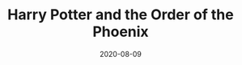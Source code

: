 ---
date: 2020-08-09
dateYear: 2020
isbn: 9780545582971
title: Harry Potter and the Order of the Phoenix
description: "As Harry faces his upcoming fifth year at Hogwarts Academy, there are increasing rumors of dark times coming and of Lord Voldemort's return to power, and a secret anti-Voldemort society, The Order of the Phoenix, begins meeting again."
cover: cover-harry-potter-and-the-order-of-the-phoenix.jpeg
coverGoogle: https://books.google.com/books/content?id=Y0HbmAEACAAJ&printsec=frontcover&img=1&zoom=1&source=gbs_api
pageCount: 870
authors: J. K. Rowling
publishers: Scholastic Paperbacks
published: 2013-08-27
publishedYear: 2013
bookSeries: Harry Potter
shelves:
- fiction
- fantasy
---